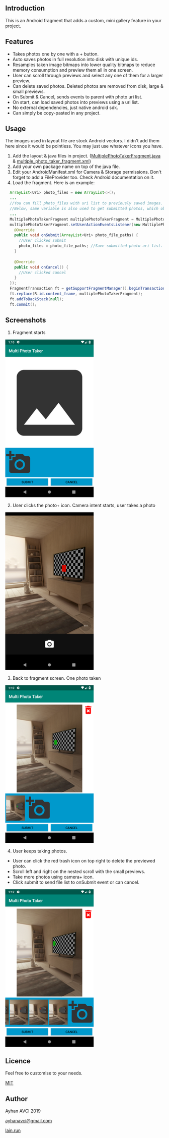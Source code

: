 ## Introduction

This is an Android fragment that adds a custom, mini gallery feature in your project. 

## Features

* Takes photos one by one with a + button.
* Auto saves photos in full resolution into disk with unique ids.
* Resamples taken image bitmaps into lower quality bitmaps to reduce memory consumption and preview them all in one screen.
* User can scroll through previews and select any one of them for a larger preview.
* Can delete saved photos. Deleted photos are removed from disk, large & small previews.
* On Submit & Cancel, sends events to parent with photo uri list.
* On start, can load saved photos into previews using a uri list.
* No external dependencies, just native android sdk.
* Can simply be copy-pasted in any project.

## Usage

The images used in layout file are stock Android vectors. I didn't add them here since it would be pointless. You may just use whatever icons you have.

1. Add the layout & java files in project. ([MultiplePhotoTakerFragment.java](https://github.com/ayhanavci/Android-MultiPhotoTaker/blob/master/MultiplePhotoTakerFragment.java) & [multiple_photo_taker_fragment.xml](https://github.com/ayhanavci/Android-MultiPhotoTaker/blob/master/multiple_photo_taker_fragment.xml))
2. Add your own package name on top of the java file.
3. Edit your AndroidManifest.xml for Camera & Storage permissions. Don't forget to add a FileProvider too. Check Android documentation on it.
4. Load the fragment. Here is an example:

```Java
  ArrayList<Uri> photo_files = new ArrayList<>();
  ...
  //You can fill photo_files with uri list to previously saved images. This is passed on "newInstance". 
  //Below, same variable is also used to get submitted photos, which obviously you don't need to.
  ...  
  MultiplePhotoTakerFragment multiplePhotoTakerFragment = MultiplePhotoTakerFragment.newInstance(photo_files);
  multiplePhotoTakerFragment.setUserActionEventsListener(new MultiplePhotoTakerFragment.IUserActionEvents() {
    @Override
    public void onSubmit(ArrayList<Uri> photo_file_paths) {
      //User clicked submit
      photo_files = photo_file_paths; //Save submitted photo uri list.
    }

    @Override
    public void onCancel() {
      //User clicked cancel
    }
  });
  FragmentTransaction ft = getSupportFragmentManager().beginTransaction();
  ft.replace(R.id.content_frame, multiplePhotoTakerFragment);
  ft.addToBackStack(null);
  ft.commit();
```

## Screenshots

1. Fragment starts
<img src="https://github.com/ayhanavci/Android-MultiPhotoTaker/blob/master/readme_img/1.png" height="500">

2. User clicks the photo+ icon. Camera intent starts, user takes a photo
<img src="https://github.com/ayhanavci/Android-MultiPhotoTaker/blob/master/readme_img/2.png" height="500">

3. Back to fragment screen. One photo taken
<img src="https://github.com/ayhanavci/Android-MultiPhotoTaker/blob/master/readme_img/3.png" height="500">

4. User keeps taking photos.

* User can click the red trash icon on top right to delete the previewed photo.
* Scroll left and right on the nested scroll with the small previews.
* Take more photos using camera+ icon.
* Click submit to send file list to onSubmit event or can cancel.

<img src="https://github.com/ayhanavci/Android-MultiPhotoTaker/blob/master/readme_img/4.png" height="500">

## Licence

Feel free to customise to your needs.

[MIT](https://opensource.org/licenses/MIT)

## Author

Ayhan AVCI 2019

ayhanavci@gmail.com

[lain.run](https://lain.run)